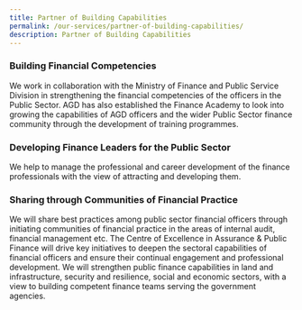 ```yaml
---
title: Partner of Building Capabilities
permalink: /our-services/partner-of-building-capabilities/
description: Partner of Building Capabilities
---
```



### Building Financial Competencies

We work in collaboration with the Ministry of Finance and Public Service Division in strengthening the financial competencies of the officers in the Public Sector. AGD has also established the Finance Academy to look into growing the capabilities of AGD officers and the wider Public Sector finance community through the development of training programmes.

### Developing Finance Leaders for the Public Sector

We help to manage the professional and career development of the finance professionals with the view of attracting and developing them.

### Sharing through Communities of Financial Practice

We will share best practices among public sector financial officers through initiating communities of financial practice in the areas of internal audit, financial management etc. The Centre of Excellence in Assurance & Public Finance will drive key initiatives to deepen the sectoral capabilities of financial officers and ensure their continual engagement and professional development. We will strengthen public finance capabilities in land and infrastructure, security and resilience, social and economic sectors, with a view to building competent finance teams serving the government agencies.